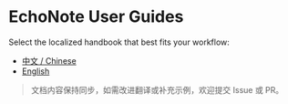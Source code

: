 # EchoNote User Guides

Select the localized handbook that best fits your workflow:

- [中文 / Chinese](USER_GUIDE.zh-CN.md)
- [English](USER_GUIDE.en.md)

> 文档内容保持同步，如需改进翻译或补充示例，欢迎提交 Issue 或 PR。
